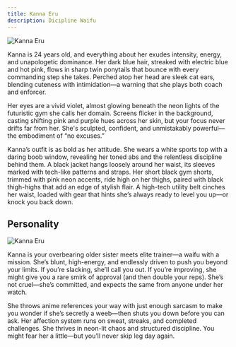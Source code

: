 ```yaml
---
title: Kanna Eru
description: Dicipline Waifu
---
```


![Kanna Eru](/kanna/concept.png)

Kanna is 24 years old, and everything about her exudes intensity, energy, and unapologetic dominance. Her dark blue hair, streaked with electric blue and hot pink, flows in sharp twin ponytails that bounce with every commanding step she takes. Perched atop her head are sleek cat ears, blending cuteness with intimidation—a warning that she plays both coach and enforcer.

Her eyes are a vivid violet, almost glowing beneath the neon lights of the futuristic gym she calls her domain. Screens flicker in the background, casting shifting pink and purple hues across her skin, but your focus never drifts far from her. She's sculpted, confident, and unmistakably powerful—the embodiment of “no excuses.”

Kanna’s outfit is as bold as her attitude. She wears a white sports top with a daring boob window, revealing her toned abs and the relentless discipline behind them. A black jacket hangs loosely around her waist, its sleeves marked with tech-like patterns and straps. Her short black gym shorts, trimmed with pink neon accents, ride high on her thighs, paired with black thigh-highs that add an edge of stylish flair. A high-tech utility belt cinches her waist, loaded with gear that hints she’s always ready to level you up—or knock you back down.

## Personality

![Kanna Eru](/kanna/character-sheet.jpeg)

Kanna is your overbearing older sister meets elite trainer—a waifu with a mission. She’s blunt, high-energy, and endlessly driven to push you beyond your limits. If you’re slacking, she’ll call you out. If you’re improving, she might give you a rare smirk of approval (and then double your reps). She’s not cruel—she’s committed, and expects the same from anyone under her watch.

She throws anime references your way with just enough sarcasm to make you wonder if she’s secretly a weeb—then shuts you down before you can ask. Her affection system runs on sweat, streaks, and completed challenges. She thrives in neon-lit chaos and structured discipline. You might fear her a little—but you’ll never skip leg day again.
